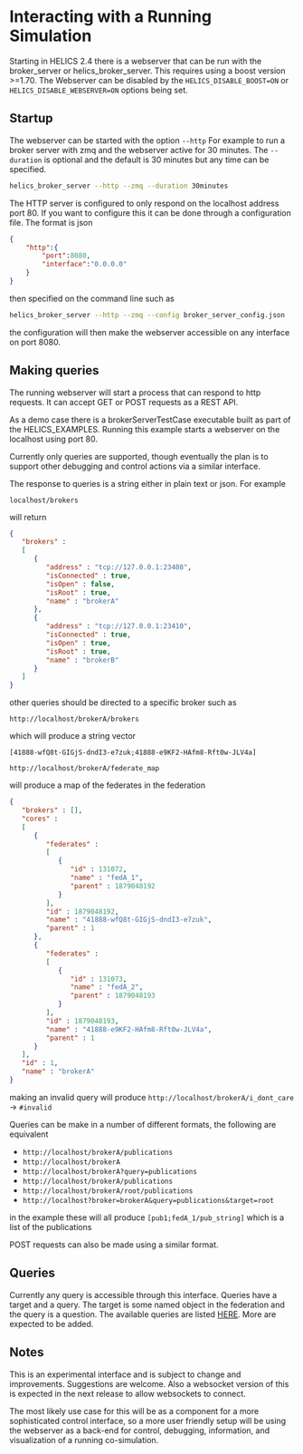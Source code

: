 # Interacting with a Running Simulation

Starting in HELICS 2.4 there is a webserver that can be run with the broker_server  or helics_broker_server.  This requires using a boost version >=1.70.  The Webserver can be disabled by the `HELICS_DISABLE_BOOST=ON` or `HELICS_DISABLE_WEBSERVER=ON` options being set.  

## Startup
The webserver can be started with the option `--http`  For example to run a broker server with zmq and the webserver active for 30 minutes.  The `--duration` is optional and the default is 30 minutes but any time can be specified.  

```sh
helics_broker_server --http --zmq --duration 30minutes
```

The HTTP server is configured to only respond on the localhost address port 80.  If you want to configure this it can be done through a configuration file.  The format is json

```json
{
    "http":{
        "port":8080,
        "interface":"0.0.0.0"
    }
}
```
then specified on the command line such as 

```sh
helics_broker_server --http --zmq --config broker_server_config.json
```
the configuration will then make the webserver accessible on any interface on port 8080.  

## Making queries
The running webserver will start a process that can respond to http requests. It can accept GET or POST requests as a REST API.   

As a demo case there is a brokerServerTestCase executable built as part of the HELICS_EXAMPLES.   Running this example starts a webserver on the localhost using port 80.  

Currently only queries are supported, though eventually the plan is to support other debugging and control actions via a similar interface.  

The response to queries is a string either in plain text or json.  For example
```
localhost/brokers
```
will return 
```json
{
   "brokers" : 
   [
      {
         "address" : "tcp://127.0.0.1:23408",
         "isConnected" : true,
         "isOpen" : false,
         "isRoot" : true,
         "name" : "brokerA"
      },
      {
         "address" : "tcp://127.0.0.1:23410",
         "isConnected" : true,
         "isOpen" : true,
         "isRoot" : true,
         "name" : "brokerB"
      }
   ]
}
```

other queries should be directed to a specific broker such as 
```
http://localhost/brokerA/brokers
```

which will produce a string vector
```
[41888-wfQ8t-GIGjS-dndI3-e7zuk;41888-e9KF2-HAfm8-Rft0w-JLV4a]
```

```
http://localhost/brokerA/federate_map
```
will produce a map of the federates in the federation
```json
{
   "brokers" : [],
   "cores" : 
   [
      {
         "federates" : 
         [
            {
               "id" : 131072,
               "name" : "fedA_1",
               "parent" : 1879048192
            }
         ],
         "id" : 1879048192,
         "name" : "41888-wfQ8t-GIGjS-dndI3-e7zuk",
         "parent" : 1
      },
      {
         "federates" : 
         [
            {
               "id" : 131073,
               "name" : "fedA_2",
               "parent" : 1879048193
            }
         ],
         "id" : 1879048193,
         "name" : "41888-e9KF2-HAfm8-Rft0w-JLV4a",
         "parent" : 1
      }
   ],
   "id" : 1,
   "name" : "brokerA"
}
```

making an invalid query will produce
`http://localhost/brokerA/i_dont_care`  -> `#invalid`

Queries can be make in a number of different formats, the following are equivalent
-   `http://localhost/brokerA/publications`
-   `http://localhost/brokerA`
-   `http://localhost/brokerA?query=publications`
-   `http://localhost/brokerA/publications`
-   `http://localhost/brokerA/root/publications`
-   `http://localhost?broker=brokerA&query=publications&target=root`

in the example these will all produce
`[pub1;fedA_1/pub_string]`
which is a list of the publications

POST requests can also be made using a similar format.  

## Queries

Currently any query is accessible through this interface.  Queries have a target and a query.  The target is some named object in the federation and the query is a question.  The available queries are listed [HERE](queries.md).  More are expected to be added.  

## Notes
This is an experimental interface and is subject to change and improvements.  Suggestions are welcome.  Also a websocket version of this is expected in the next release to allow websockets to connect.  

The most likely use case for this will be as a component for a more sophisticated control interface, so a more user friendly setup will be using the webserver as a back-end for control, debugging, information, and visualization of a running co-simulation.  
